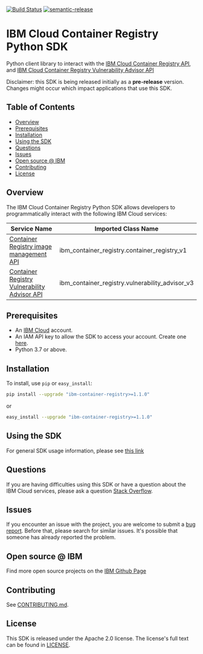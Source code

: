 [![Build Status](https://travis-ci.com/IBM/container-registry-python-sdk.svg?branch=main)](https://travis-ci.com/IBM/container-registry-python-sdk)
[![semantic-release](https://img.shields.io/badge/%20%20%F0%9F%93%A6%F0%9F%9A%80-semantic--release-e10079.svg)](https://github.com/semantic-release/semantic-release)
# IBM Cloud Container Registry Python SDK

Python client library to interact with the [IBM Cloud Container Registry API](https://cloud.ibm.com/apidocs/container-registry), and [IBM Cloud Container Registry Vulnerability Advisor API](https://cloud.ibm.com/apidocs/container-registry/va)

Disclaimer: this SDK is being released initially as a **pre-release** version.
Changes might occur which impact applications that use this SDK.

## Table of Contents

<!--
  The TOC below is generated using the `markdown-toc` node package.

      https://github.com/jonschlinkert/markdown-toc

  You should regenerate the TOC after making changes to this file.

      npx markdown-toc -i README.md
  -->

<!-- toc -->

- [Overview](#overview)
- [Prerequisites](#prerequisites)
- [Installation](#installation)
- [Using the SDK](#using-the-sdk)
- [Questions](#questions)
- [Issues](#issues)
- [Open source @ IBM](#open-source--ibm)
- [Contributing](#contributing)
- [License](#license)

<!-- tocstop -->

## Overview

The IBM Cloud Container Registry Python SDK allows developers to programmatically interact with the following
IBM Cloud services:

Service Name | Imported Class Name
--- | ---
[Container Registry image management API](https://cloud.ibm.com/apidocs/container-registry) | ibm_container_registry.container_registry_v1
[Container Registry Vulnerability Advisor API](https://cloud.ibm.com/apidocs/container-registry/va) | ibm_container_registry.vulnerability_advisor_v3

## Prerequisites

[ibm-cloud-onboarding]: https://cloud.ibm.com/registration

* An [IBM Cloud][ibm-cloud-onboarding] account.
* An IAM API key to allow the SDK to access your account. Create one [here](https://cloud.ibm.com/iam/apikeys).
* Python 3.7 or above.

## Installation

To install, use `pip` or `easy_install`:

```bash
pip install --upgrade "ibm-container-registry>=1.1.0"
```

or

```bash
easy_install --upgrade "ibm-container-registry>=1.1.0"
```

## Using the SDK
For general SDK usage information, please see [this link](https://github.com/IBM/ibm-cloud-sdk-common/blob/main/README.md)

## Questions

If you are having difficulties using this SDK or have a question about the IBM Cloud services,
please ask a question
[Stack Overflow](http://stackoverflow.com/questions/ask?tags=ibm-cloud).

## Issues
If you encounter an issue with the project, you are welcome to submit a
[bug report](https://github.com/IBM/container-registry-python-sdk/issues).
Before that, please search for similar issues. It's possible that someone has already reported the problem.

## Open source @ IBM
Find more open source projects on the [IBM Github Page](http://ibm.github.io/)

## Contributing
See [CONTRIBUTING.md](https://github.com/IBM/container-registry-python-sdk/blob/main/CONTRIBUTING.md).

## License

This SDK is released under the Apache 2.0 license.
The license's full text can be found in [LICENSE](https://github.com/IBM/container-registry-python-sdk/blob/main/LICENSE).
